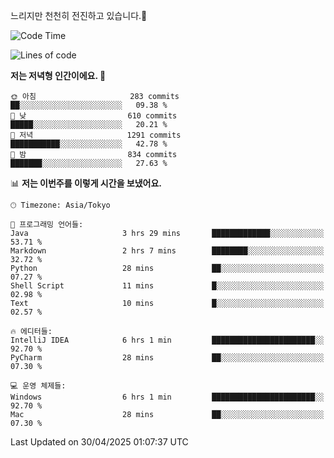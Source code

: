 느리지만 천천히 전진하고 있습니다.🐢

<!--START_SECTION:waka-->
![Code Time](http://img.shields.io/badge/Code%20Time-1%2C582%20hrs%2039%20mins-blue)

![Lines of code](https://img.shields.io/badge/%EC%A0%80%EB%8A%94%20%EC%97%AC%ED%83%9C%EA%B9%8C%EC%A7%80%20-918.7%20thousand%20%EC%A4%84%EC%9D%98%20%EC%BD%94%EB%93%9C%EB%A5%BC%20%EC%9E%91%EC%84%B1%ED%96%88%EC%96%B4%EC%9A%94.-blue)

**저는 저녁형 인간이에요. 🦉** 

```text
🌞 아침                     283 commits         ██░░░░░░░░░░░░░░░░░░░░░░░   09.38 % 
🌆 낮　                     610 commits         █████░░░░░░░░░░░░░░░░░░░░   20.21 % 
🌃 저녁                     1291 commits        ███████████░░░░░░░░░░░░░░   42.78 % 
🌙 밤　                     834 commits         ███████░░░░░░░░░░░░░░░░░░   27.63 % 
```


📊 **저는 이번주를 이렇게 시간을 보냈어요.** 

```text
🕑︎ Timezone: Asia/Tokyo

💬 프로그래밍 언어들: 
Java                     3 hrs 29 mins       █████████████░░░░░░░░░░░░   53.71 % 
Markdown                 2 hrs 7 mins        ████████░░░░░░░░░░░░░░░░░   32.72 % 
Python                   28 mins             ██░░░░░░░░░░░░░░░░░░░░░░░   07.27 % 
Shell Script             11 mins             █░░░░░░░░░░░░░░░░░░░░░░░░   02.98 % 
Text                     10 mins             █░░░░░░░░░░░░░░░░░░░░░░░░   02.57 % 

🔥 에디터들: 
IntelliJ IDEA            6 hrs 1 min         ███████████████████████░░   92.70 % 
PyCharm                  28 mins             ██░░░░░░░░░░░░░░░░░░░░░░░   07.30 % 

💻 운영 체제들: 
Windows                  6 hrs 1 min         ███████████████████████░░   92.70 % 
Mac                      28 mins             ██░░░░░░░░░░░░░░░░░░░░░░░   07.30 % 
```


 Last Updated on 30/04/2025 01:07:37 UTC
<!--END_SECTION:waka-->
